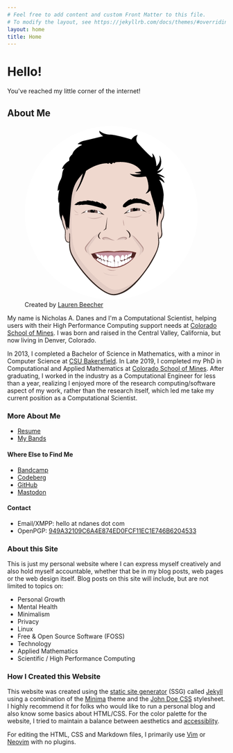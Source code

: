 ```yaml
---
# Feel free to add content and custom Front Matter to this file.
# To modify the layout, see https://jekyllrb.com/docs/themes/#overriding-theme-defaults
layout: home
title: Home
---
```

# Hello!

You've reached my little corner of the internet!

## About Me

<figure>
 <img style="width=250px; border-radius:100%;" src="/images/me_header.png" alt="Me!">
  <figcaption>Created by <a href="https://laurenbeecher.com">Lauren Beecher</a></figcaption>
</figure>

My name is Nicholas A. Danes and I'm a Computational Scientist, helping users with their High Performance Computing support needs at [Colorado School of Mines](https://ciarc.mines.edu). I was born and raised in the Central Valley, California, but now living in Denver, Colorado.

In 2013, I completed a Bachelor of Science in Mathematics, with a minor in Computer Science at [CSU Bakersfield](https://csub.edu). In Late 2019, I completed my PhD in Computational and Applied Mathematics at [Colorado School of Mines](https://ams.mines.edu). After graduating, I worked in the industry as a Computational Engineer for less than a year, realizing I enjoyed more of the research computing/software aspect of my work, rather than the research itself, which led me take my current position as a Computational Scientist.

### More About Me

* [Resume](/resume.pdf)
* [My Bands](/bands)

#### Where Else to Find Me

* [Bandcamp](https://bandcamp.com/ndanes)
* [Codeberg](https://codeberg.org/ndanes)
* [GitHub](https://github.com/nicholasdanes)
* <a rel="me" href="https://smallcamp.art/@ndanes">Mastodon</a>

#### Contact
* Email/XMPP: hello at ndanes dot com
* OpenPGP: [949A32109C6A4E874ED0FCF11EC1E746B6204533](/public_key.txt)

### About this Site

This is just my personal website where I can express myself creatively and also hold myself accountable, whether that be in my blog posts, web pages or the web design itself. Blog posts on this site will include, but are not limited to topics on:

* Personal Growth 
* Mental Health
* Minimalism 
* Privacy
* Linux
* Free & Open Source Software (FOSS)
* Technology
* Applied Mathematics
* Scientific / High Performance Computing

### How I Created this Website

This website was created using the [static site generator](https://www.netlify.com/blog/2020/04/14/what-is-a-static-site-generator-and-3-ways-to-find-the-best-one/)  (SSG) called [Jekyll](https://jekyllrb.com/) using a combination of the [Minima](https://github.com/jekyll/minima) theme and the [John Doe CSS](https://john-doe.neocities.org/) stylesheet. I highly recommend it for folks who would like to run a personal blog and also know some basics about HTML/CSS. For the color palette for the website, I tried to maintain a balance between aesthetics and [accessiblity](https://material.io/design/usability/accessibility.html).

For editing the HTML, CSS and Markdown files, I primarily use [Vim](https://www.vim.org/) or [Neovim](https://neovim.io) with no plugins.

